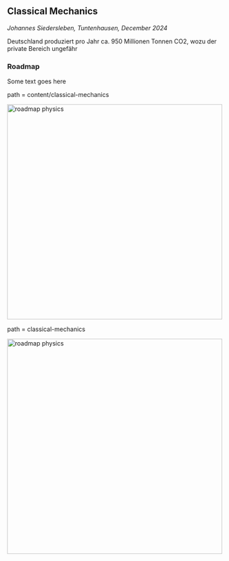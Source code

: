 
## Classical Mechanics

*Johannes Siedersleben, Tuntenhausen, December 2024*

Deutschland produziert pro Jahr ca. 950 Millionen Tonnen CO2, wozu der private Bereich ungefähr



### Roadmap

Some text goes here

path = content/classical-mechanics

<img src="content/classical-mechanics/IMG_1054.pdf" alt="roadmap physics" width="500">

path = classical-mechanics

<img src="classical-mechanics/IMG_1054.pdf" alt="roadmap physics" width="500">

